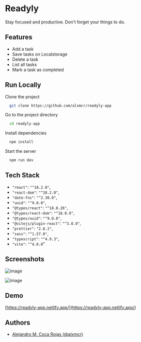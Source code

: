 
# Readyly

Stay focused and productive. Don't forget your things to do.


## Features

- Add a task
- Save tasks on Localstorage
- Delete a task
- List all tasks
- Mark a task as completed


## Run Locally

Clone the project

```bash
  git clone https://github.com/alxmcr/readyly-app
```

Go to the project directory

```bash
  cd readyly-app
```

Install dependencies

```bash
  npm install
```

Start the server

```bash
  npm run dev
```


## Tech Stack

- `"react"`: `"^18.2.0"`,
- `"react-dom"`: `"^18.2.0"`,
- `"date-fns"`: `"^2.30.0"`,
- `"uuid"`: `"^9.0.0"`,
- `"@types/react"`: `"^18.0.26"`,
- `"@types/react-dom"`: `"^18.0.9"`,
- `"@types/uuid"`: `"^9.0.0"`,
- `"@vitejs/plugin-react"`: `"^3.0.0"`,
- `"prettier"`: `"2.8.2"`,
- `"sass"`: `"^1.57.0"`,
- `"typescript"`: `"^4.9.3"`,
- `"vite"`: `"^4.0.0`"


## Screenshots

![image](https://github.com/alxmcr/readyly-app/assets/8689897/1383d13a-882f-4436-90a0-b72294ad1e91)

![image](https://github.com/alxmcr/readyly-app/assets/8689897/e3dc4e22-e2cc-4a8f-b09d-4e72b1855e80)

## Demo

[https://readyly-app.netlify.app/](https://readyly-app.netlify.app/)


## Authors

- [Alejandro M. Coca Rojas (@alxmcr)](https://www.github.com/alxmcr)

